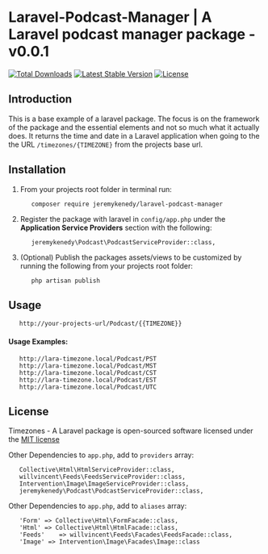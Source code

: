 # Laravel-Podcast-Manager | A Laravel podcast manager package - v0.0.1

[![Total Downloads](https://poser.pugx.org/jeremykenedy/laravel-podcast-manager/d/total.svg)](https://packagist.org/packages/jeremykenedy/laravel-podcast-manager)
[![Latest Stable Version](https://poser.pugx.org/jeremykenedy/laravel-podcast-manager/v/stable.svg)](https://packagist.org/packages/jeremykenedy/laravel-podcast-manager)
[![License](https://poser.pugx.org/jeremykenedy/laravel-podcast-manager/license.svg)](https://packagist.org/packages/jeremykenedy/laravel-podcast-manager)

## Introduction

This is a base example of a laravel package. The focus is on the framework of the package and the essential elements and not so much what it actually does. It returns the time and date in a Laravel application when going to the the URL `/timezones/{TIMEZONE}` from the projects base url.

## Installation

1. From your projects root folder in terminal run:

   ```
      composer require jeremykenedy/laravel-podcast-manager
   ```

2. Register the package with laravel in `config/app.php` under the **Application Service Providers** section with the following:

   ```
      jeremykenedy\Podcast\PodcastServiceProvider::class,
   ```

3. (Optional) Publish the packages assets/views to be customized by running the following from your projects root folder:

   ```
      php artisan publish
   ```

## Usage

```
   http://your-projects-url/Podcast/{{TIMEZONE}}
```

#### Usage Examples:

```
   http://lara-timezone.local/Podcast/PST
   http://lara-timezone.local/Podcast/MST
   http://lara-timezone.local/Podcast/CST
   http://lara-timezone.local/Podcast/EST
   http://lara-timezone.local/Podcast/UTC
```

## License

Timezones - A Laravel package is open-sourced software licensed under the [MIT license](http://opensource.org/licenses/MIT)



Other Dependencies to `app.php`, add to `providers` array:

```
   Collective\Html\HtmlServiceProvider::class,
   willvincent\Feeds\FeedsServiceProvider::class,
   Intervention\Image\ImageServiceProvider::class,
   jeremykenedy\Podcast\PodcastServiceProvider::class,
```

Other Dependencies to `app.php`, add to `aliases` array:

```
   'Form' => Collective\Html\FormFacade::class,
   'Html' => Collective\Html\HtmlFacade::class,
   'Feeds'    => willvincent\Feeds\Facades\FeedsFacade::class,
   'Image' => Intervention\Image\Facades\Image::class
```


